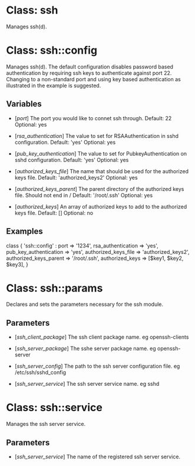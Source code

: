 Class: ssh
=
Manages ssh(d).

Class: ssh::config
=
Manages ssh(d). The default configuration disables password based
authentication by requiring ssh keys to authenticate against port 22. Changing
to a non-standard port and using key based authentication as illustrated in
the example is suggested.

Variables
-
 * [*port*]
   The port you would like to connet ssh through.
   Default: 22
   Optional: yes

 * [*rsa_authentication*]
   The value to set for RSAAuthentication in sshd configuration.
   Default: 'yes'
   Optional: yes

 * [*pub_key_authentication*]
   The value to set for PubkeyAuthentication on sshd configuration.
   Default: 'yes'
   Optional: yes

 * [*authorized_keys_file*]
   The name that should be used for the authorized keys file.
   Default: 'authorized_keys2'
   Optional: yes

 * [*authorized_keys_parent*]
   The parent directory of the authorized keys file. Should not end in /
   Default: '/root/.ssh'
   Optional: yes

 * [*authorized_keys*]
   An array of authorized keys to add to the authorized keys file.
   Default: []
   Optional: no

Examples
-
   class { 'ssh::config' :
      port => '1234',
      rsa_authentication => 'yes',
      pub_key_authentication => 'yes',
      authorized_keys_file => 'authorized_keys2',
      authorized_keys_parent => '/root/.ssh',
      authorized_keys => [$key1, $key2, $key3],
   }

Class: ssh::params
=
Declares and sets the parameters necessary for the ssh module.

Parameters
-


 * [*ssh_client_package*]
   The ssh client package name. eg openssh-clients

 * [*ssh_server_package*]
   The sshe server package name. eg openssh-server

 * [*ssh_server_config*]
   The path to the ssh server configuration file. eg /etc/ssh/sshd_config

 * [*ssh_server_service*]
   The ssh server service name. eg sshd

Class: ssh::service
=
Manages the ssh server service.

Parameters
-

 * [*ssh_server_service*]
   The name of the registered ssh server service.

